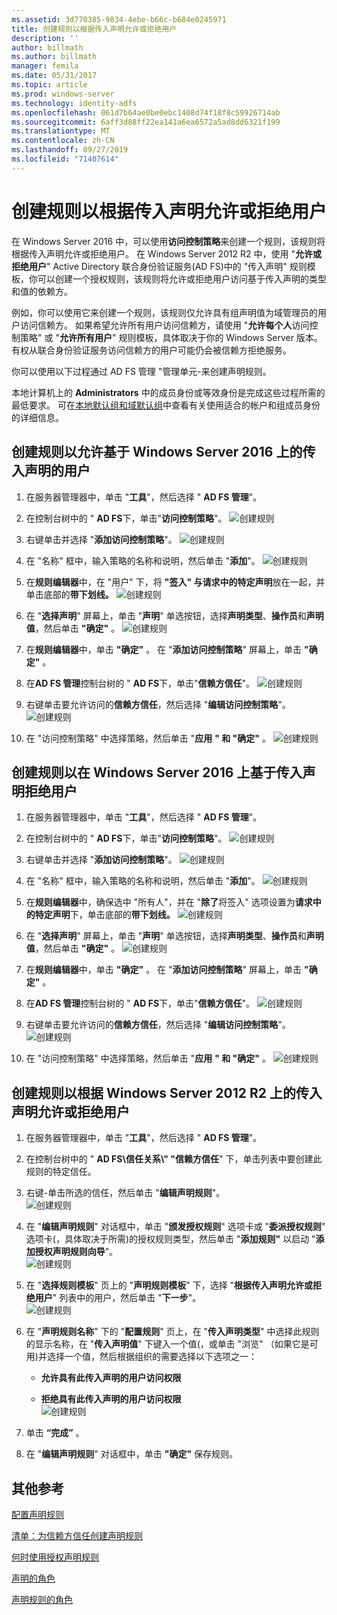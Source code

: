```yaml
---
ms.assetid: 3d770385-9834-4ebe-b66c-b684e0245971
title: 创建规则以根据传入声明允许或拒绝用户
description: ''
author: billmath
ms.author: billmath
manager: femila
ms.date: 05/31/2017
ms.topic: article
ms.prod: windows-server
ms.technology: identity-adfs
ms.openlocfilehash: 061d7b64ae0be0ebc1408d74f18f8c59926714ab
ms.sourcegitcommit: 6aff3d88ff22ea141a6ea6572a5ad8dd6321f199
ms.translationtype: MT
ms.contentlocale: zh-CN
ms.lasthandoff: 09/27/2019
ms.locfileid: "71407614"
---
```

# <a name="create-a-rule-to-permit-or-deny-users-based-on-an-incoming-claim"></a>创建规则以根据传入声明允许或拒绝用户 


在 Windows Server 2016 中，可以使用**访问控制策略**来创建一个规则，该规则将根据传入声明允许或拒绝用户。  在 Windows Server 2012 R2 中，使用 "**允许或拒绝用户**" Active Directory 联合身份验证服务\(AD FS\)中的 "传入声明" 规则模板，你可以创建一个授权规则，该规则将允许或拒绝用户访问基于传入声明的类型和值的依赖方。 

例如，你可以使用它来创建一个规则，该规则仅允许具有组声明值为域管理员的用户访问信赖方。 如果希望允许所有用户访问信赖方，请使用 "**允许每个人**访问控制策略" 或 "**允许所有用户**" 规则模板，具体取决于你的 Windows Server 版本。 有权从联合身份验证服务访问信赖方的用户可能仍会被信赖方拒绝服务。  
  
你可以使用以下过程通过 AD FS 管理 "管理单元\-来创建声明规则。  
  
本地计算机上的 **Administrators** 中的成员身份或等效身份是完成这些过程所需的最低要求。  可在[本地默认组和域默认组](https://go.microsoft.com/fwlink/?LinkId=83477)中查看有关使用适合的帐户和组成员身份的详细信息。  

## <a name="to-create-a-rule-to-permit-users-based-on-an-incoming-claim-on-windows-server-2016"></a>创建规则以允许基于 Windows Server 2016 上的传入声明的用户
 
1.  在服务器管理器中，单击 "**工具**"，然后选择 " **AD FS 管理**"。  
  
2.  在控制台树中的 " **AD FS**下，单击"**访问控制策略**"。 
![创建规则](media/Create-a-Rule-to-Permit-or-Deny-Users-Based-on-an-Incoming-Claim/permitdeny3.PNG)

3. 右键单击并选择 "**添加访问控制策略**"。
![创建规则](media/Create-a-Rule-to-Permit-or-Deny-Users-Based-on-an-Incoming-Claim/permitdeny4.PNG)

4. 在 "名称" 框中，输入策略的名称和说明，然后单击 "**添加**"。
![创建规则](media/Create-a-Rule-to-Permit-or-Deny-Users-Based-on-an-Incoming-Claim/permitdeny5.PNG)

5. 在**规则编辑器**中，在 "用户" 下，将 **"签入" 与请求中的特定声明**放在一起，并单击底部的**带下划线。**
![创建规则](media/Create-a-Rule-to-Permit-or-Deny-Users-Based-on-an-Incoming-Claim/permitdeny6.PNG)

6. 在 "**选择声明**" 屏幕上，单击 "**声明**" 单选按钮，选择**声明类型**、**操作员**和**声明值**，然后单击 **"确定"** 。
![创建规则](media/Create-a-Rule-to-Permit-or-Deny-Users-Based-on-an-Incoming-Claim/permitdeny7.PNG)

7.  在**规则编辑器**中，单击 **"确定"** 。  在 "**添加访问控制策略**" 屏幕上，单击 **"确定"** 。

8. 在**AD FS 管理**控制台树的 " **AD FS**下，单击"**信赖方信任**"。 
![创建规则](media/Create-a-Rule-to-Pass-Through-or-Filter-an-Incoming-Claim/claimrule9.PNG)

9.  右键单击要允许访问的**信赖方信任**，然后选择 "**编辑访问控制策略**"。  
![创建规则](media/Create-a-Rule-to-Permit-All-Users/permitall2.PNG)

10. 在 "访问控制策略" 中选择策略，然后单击 "**应用** **" 和 "确定"** 。
![创建规则](media/Create-a-Rule-to-Permit-or-Deny-Users-Based-on-an-Incoming-Claim/permitdeny8.PNG)

## <a name="to-create-a-rule-to-deny-users-based-on-an-incoming-claim-on-windows-server-2016"></a>创建规则以在 Windows Server 2016 上基于传入声明拒绝用户
 
1.  在服务器管理器中，单击 "**工具**"，然后选择 " **AD FS 管理**"。  
  
2.  在控制台树中的 " **AD FS**下，单击"**访问控制策略**"。 
![创建规则](media/Create-a-Rule-to-Permit-or-Deny-Users-Based-on-an-Incoming-Claim/permitdeny3.PNG)

3. 右键单击并选择 "**添加访问控制策略**"。
![创建规则](media/Create-a-Rule-to-Permit-or-Deny-Users-Based-on-an-Incoming-Claim/permitdeny4.PNG)

4. 在 "名称" 框中，输入策略的名称和说明，然后单击 "**添加**"。
![创建规则](media/Create-a-Rule-to-Permit-or-Deny-Users-Based-on-an-Incoming-Claim/permitdeny9.PNG)

5. 在**规则编辑器**中，确保选中 "所有人"，并在 "**除了**将签入" 选项设置为**请求中的特定声明**下，单击底部的**带下划线。**
![创建规则](media/Create-a-Rule-to-Permit-or-Deny-Users-Based-on-an-Incoming-Claim/permitdeny10.PNG)

6. 在 "**选择声明**" 屏幕上，单击 "**声明**" 单选按钮，选择**声明类型**、**操作员**和**声明值**，然后单击 **"确定"** 。
![创建规则](media/Create-a-Rule-to-Permit-or-Deny-Users-Based-on-an-Incoming-Claim/permitdeny11.PNG)

7.  在**规则编辑器**中，单击 **"确定"** 。  在 "**添加访问控制策略**" 屏幕上，单击 **"确定"** 。

8. 在**AD FS 管理**控制台树的 " **AD FS**下，单击"**信赖方信任**"。 
![创建规则](media/Create-a-Rule-to-Pass-Through-or-Filter-an-Incoming-Claim/claimrule9.PNG)

9.  右键单击要允许访问的**信赖方信任**，然后选择 "**编辑访问控制策略**"。  
![创建规则](media/Create-a-Rule-to-Permit-All-Users/permitall2.PNG)

10. 在 "访问控制策略" 中选择策略，然后单击 "**应用** **" 和 "确定"** 。
![创建规则](media/Create-a-Rule-to-Permit-or-Deny-Users-Based-on-an-Incoming-Claim/permitdeny12.PNG)

  
## <a name="to-create-a-rule-to-permit-or-deny-users-based-on-an-incoming-claim-on-windows-server-2012-r2"></a>创建规则以根据 Windows Server 2012 R2 上的传入声明允许或拒绝用户
  
1.  在服务器管理器中，单击 "**工具**"，然后选择 " **AD FS 管理**"。    
  
2.  在控制台树中的 " **AD FS\\信任关系\\" "信赖方信任**" 下，单击列表中要创建此规则的特定信任。  
  
3.  右键\-单击所选的信任，然后单击 "**编辑声明规则**"。  
![创建规则](media/Create-a-Rule-to-Pass-Through-or-Filter-an-Incoming-Claim/claimrule6.PNG)   

4.  在 "**编辑声明规则**" 对话框中，单击 "**颁发授权规则**" 选项卡或 "**委派授权规则**" 选项卡\(，具体取决于所需\)的授权规则类型，然后单击 "**添加规则"** 以启动 "**添加授权声明规则向导**"。  
![创建规则](media/Create-a-Rule-to-Permit-All-Users/permitall5.PNG)

5.  在 "**选择规则模板**" 页上的 "**声明规则模板**" 下，选择 "**根据传入声明允许或拒绝用户**" 列表中的用户，然后单击 "**下一步**"。  
![创建规则](media/Create-a-Rule-to-Permit-or-Deny-Users-Based-on-an-Incoming-Claim/permitdeny1.PNG)

6.  在 "**声明规则名称**" 下的 "**配置规则**" 页上，在 "**传入声明类型**" 中选择此规则的显示名称，在 "**传入声明值**" 下键入一个值\(，或单击 "浏览" （如果它是可用\)并选择一个值，然后根据组织的需要选择以下选项之一：  
  
    -   **允许具有此传入声明的用户访问权限**  
  
    -   **拒绝具有此传入声明的用户访问权限**  
![创建规则](media/Create-a-Rule-to-Permit-or-Deny-Users-Based-on-an-Incoming-Claim/permitdeny2.PNG)  
7.  单击 **“完成”** 。  
  
8.  在 "**编辑声明规则**" 对话框中，单击 **"确定"** 保存规则。  

## <a name="additional-references"></a>其他参考 
[配置声明规则](Configure-Claim-Rules.md)  
 
[清单：为信赖方信任创建声明规则](https://technet.microsoft.com/library/ee913578.aspx)  
  
[何时使用授权声明规则](../../ad-fs/technical-reference/When-to-Use-an-Authorization-Claim-Rule.md)  

[声明的角色](../../ad-fs/technical-reference/The-Role-of-Claims.md)  
  
[声明规则的角色](../../ad-fs/technical-reference/The-Role-of-Claim-Rules.md)  
